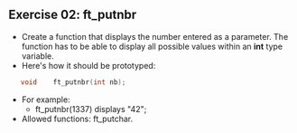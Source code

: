 ## Exercise 02: ft_putnbr

- Create a function that displays the number entered as a parameter. The function has to be able to display all possible values within an __int__ type variable.
- Here's how it should be prototyped:
```C
   void    ft_putnbr(int nb);
```
- For example:
	- ft_putnbr(1337) displays "42";
- Allowed functions: ft_putchar.